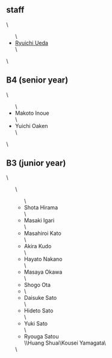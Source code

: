 <h2>staff</h2>\<ul>\ 	<li id="ryuichiueda"><a href="http://lab.ueda.asia/?page_id=42">Ryuichi Ueda</a></li>\</ul>\<h2>B4 (senior year)</h2>\<ul>\ 	<li>Makoto Inoue</li>\ 	<li>Yuichi Oaken</li>\</ul>\<h2>B3 (junior year)</h2>\<ul>\<ul>\ 	<li>Shota Hirama</li>\ 	<li>Masaki Igari</li>\ 	<li>Masahiroi Kato</li>\ 	<li>Akira Kudo</li>\ 	<li>Hayato Nakano</li>\ 	<li>Masaya Okawa</li>\ 	<li>Shogo Ota	<li>\	<li>Daisuke Sato</li>\	<li>Hideto Sato</li>\	<li>Yuki Sato</li>\	<li>Ryouga Satou</li>\\Huang Shuai\Kousei Yamagata</li>\</ul>\</ul>
